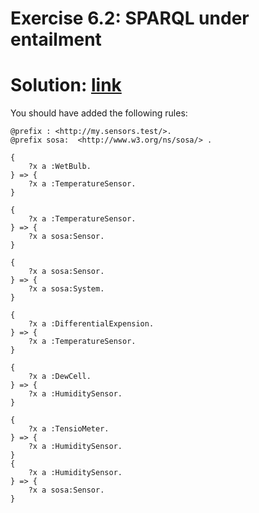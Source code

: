 # Exercise 6.2: SPARQL under entailment

# Solution: [link](https://pbonte.github.io/roxi/index.html?view=rq&abox=%40prefix%20%3A%20%3Chttp%3A%2F%2Fmy.sensors.test%2F%3E.%0A%40prefix%20sosa%3A%20%20%3Chttp%3A%2F%2Fwww.w3.org%2Fns%2Fsosa%2F%3E%20.%0A%40prefix%20xsd%3A%20%3Chttp%3A%2F%2Fwww.w3.org%2F2001%2FXMLSchema%23%3E.%0A%0A%3Aobs1%20a%20sosa%3AObservation%20.%0A%3Aobs1%20sosa%3AmadeBySensor%20%3AwetBulb%20.%0A%3AwetBulb%20a%20%3AWetBulb.%0A%0A%3Aobs2%20a%20sosa%3AObservation%20.%0A%3Aobs2%20sosa%3AmadeBySensor%20%3AdewCell%20.%0A%3AdewCell%20a%20%3ADewCell.&rules=%40prefix%20%3A%20%3Chttp%3A%2F%2Fmy.sensors.test%2F%3E.%0A%40prefix%20sosa%3A%20%20%3Chttp%3A%2F%2Fwww.w3.org%2Fns%2Fsosa%2F%3E%20.%0A%0A%7B%0A%20%20%20%20%3Fx%20a%20%3AWetBulb.%0A%7D%20%3D%3E%20%7B%0A%20%20%20%20%3Fx%20a%20%3ATemperatureSensor.%0A%7D%0A%0A%7B%0A%20%20%20%20%3Fx%20a%20%3ATemperatureSensor.%0A%7D%20%3D%3E%20%7B%0A%20%20%20%20%3Fx%20a%20sosa%3ASensor.%0A%7D%0A%0A%7B%0A%20%20%20%20%3Fx%20a%20sosa%3ASensor.%0A%7D%20%3D%3E%20%7B%0A%20%20%20%20%3Fx%20a%20sosa%3ASystem.%0A%7D%0A%0A%7B%0A%20%20%20%20%3Fx%20a%20%3ADifferentialExpension.%0A%7D%20%3D%3E%20%7B%0A%20%20%20%20%3Fx%20a%20%3ATemperatureSensor.%0A%7D%0A%0A%7B%0A%20%20%20%20%3Fx%20a%20%3ADewCell.%0A%7D%20%3D%3E%20%7B%0A%20%20%20%20%3Fx%20a%20%3AHumiditySensor.%0A%7D%0A%0A%7B%0A%20%20%20%20%3Fx%20a%20%3ATensioMeter.%0A%7D%20%3D%3E%20%7B%0A%20%20%20%20%3Fx%20a%20%3AHumiditySensor.%0A%7D%0A%7B%0A%20%20%20%20%3Fx%20a%20%3AHumiditySensor.%0A%7D%20%3D%3E%20%7B%0A%20%20%20%20%3Fx%20a%20sosa%3ASensor.%0A%7D&query=PREFIX%20%3A%20%3Chttp%3A%2F%2Fmy.sensors.test%2F%3E%0APREFIX%20sosa%3A%20%3Chttp%3A%2F%2Fwww.w3.org%2Fns%2Fsosa%2F%3E%0A%0A%0ASELECT%20%3Fobs%20%3Fsensor%20%3Ftype%20WHERE%20%7B%0A%09%3Fobs%20sosa%3AmadeBySensor%20%3Fsensor.%0A%09%3Fsensor%20a%20sosa%3ASensor.%0A%7D)

You should have added the following rules:

```
@prefix : <http://my.sensors.test/>.
@prefix sosa:  <http://www.w3.org/ns/sosa/> .

{
    ?x a :WetBulb.
} => {
    ?x a :TemperatureSensor.
}

{
    ?x a :TemperatureSensor.
} => {
    ?x a sosa:Sensor.
}

{
    ?x a sosa:Sensor.
} => {
    ?x a sosa:System.
}

{
    ?x a :DifferentialExpension.
} => {
    ?x a :TemperatureSensor.
}

{
    ?x a :DewCell.
} => {
    ?x a :HumiditySensor.
}

{
    ?x a :TensioMeter.
} => {
    ?x a :HumiditySensor.
}
{
    ?x a :HumiditySensor.
} => {
    ?x a sosa:Sensor.
}
```
